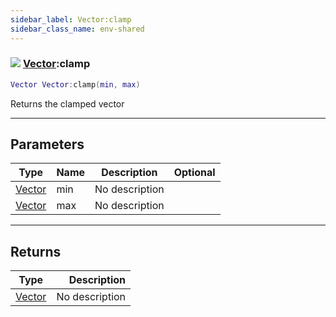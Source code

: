 ```yaml
---
sidebar_label: Vector:clamp
sidebar_class_name: env-shared
---
```


### ![](/img/wiki/shared.png) [Vector](../vector/README.md):clamp

```lua
Vector Vector:clamp(min, max)
```

Returns the clamped vector<br/>

-----------------
## Parameters

| Type   | Name | Description | Optional |
| ------ | ---- | ----------- | -------: |
| [Vector](../vector/README.md) | min | No description |   |
| [Vector](../vector/README.md) | max | No description |   |

-----------------
## Returns

| Type   | Description |
| ------ | ----------: |
| [Vector](../vector/README.md) | No description |
